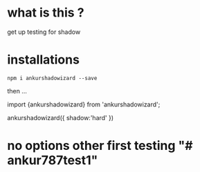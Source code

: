 # what is this ?
 get up testing for shadow 


 # installations


 `npm i ankurshadowizard --save`


 then ... 


 import {ankurshadowizard} from 'ankurshadowizard';



 ankurshadowizard({
     shadow:'hard'
 })


 # no options other first testing "# ankur787test1" 
